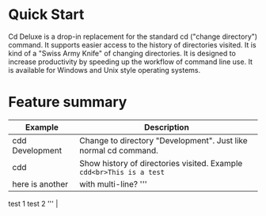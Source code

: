 # Quick Start

Cd Deluxe is a drop-in replacement for the standard cd ("change directory") command. It supports easier access to the history of directories visited. It is kind of a "Swiss Army Knife" of changing directories. It is designed to increase productivity by speeding up the workflow of command line use. It is available for Windows and Unix style operating systems.

# Feature summary

| Example | Description |
| --- | --- |
| cdd Development | Change to directory "Development".  Just like normal cd command. |
| cdd | Show history of directories visited.  Example `cdd<br>This is a test` |
| here is another | with multi-line? '''
test 1
test 2
''' |

